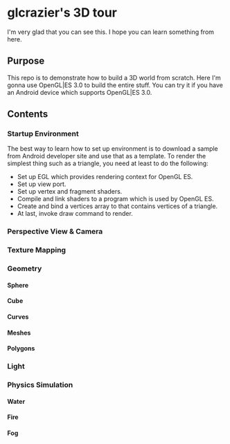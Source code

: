 # glcrazier's 3D tour

I'm very glad that you can see this. I hope you can learn something from here.

## Purpose

This repo is to demonstrate how to build a 3D world from scratch. Here I'm gonna use OpenGL|ES 3.0 to build the entire stuff. You can try it if you have an Android device which supports OpenGL|ES 3.0.

## Contents

### Startup Environment
The best way to learn how to set up environment is to download a sample from Android developer site and use that as a template. To render the simplest thing such as a triangle, you need at least to do the following:
* Set up EGL which provides rendering context for OpenGL ES.
* Set up view port.
* Set up vertex and fragment shaders.
* Compile and link shaders to a program which is used by OpenGL ES.
* Create and bind a vertices array to  that contains vertices of a triangle.
* At last, invoke draw command to render.


### Perspective View & Camera

### Texture Mapping

### Geometry

#### Sphere
#### Cube
#### Curves
#### Meshes
#### Polygons

### Light

### Physics Simulation
#### Water
#### Fire
#### Fog

###